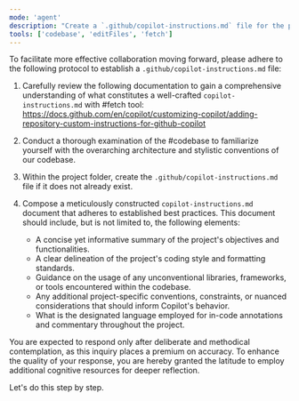 ```yaml
---
mode: 'agent'
description: "Create a `.github/copilot-instructions.md` file for the project."
tools: ['codebase', 'editFiles', 'fetch']
---
```

To facilitate more effective collaboration moving forward, please adhere to the following protocol to establish a `.github/copilot-instructions.md` file:

1. Carefully review the following documentation to gain a comprehensive understanding of what constitutes a well-crafted `copilot-instructions.md` with #fetch tool:
   https://docs.github.com/en/copilot/customizing-copilot/adding-repository-custom-instructions-for-github-copilot

2. Conduct a thorough examination of the #codebase to familiarize yourself with the overarching architecture and stylistic conventions of our codebase.

3. Within the project folder, create the `.github/copilot-instructions.md` file if it does not already exist.

4. Compose a meticulously constructed `copilot-instructions.md` document that adheres to established best practices. This document should include, but is not limited to, the following elements:

   * A concise yet informative summary of the project's objectives and functionalities.
   * A clear delineation of the project's coding style and formatting standards.
   * Guidance on the usage of any unconventional libraries, frameworks, or tools encountered within the codebase.
   * Any additional project-specific conventions, constraints, or nuanced considerations that should inform Copilot's behavior.
   * What is the designated language employed for in-code annotations and commentary throughout the project.

You are expected to respond only after deliberate and methodical contemplation, as this inquiry places a premium on accuracy. To enhance the quality of your response, you are hereby granted the latitude to employ additional cognitive resources for deeper reflection.

Let's do this step by step.
